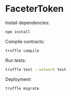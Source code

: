 # FaceterToken

Install dependencies:
```bash
npm install
```

Compile contracts:
```bash
truffle compile
```

Run tests:
```bash
truffle test --network test
```

Deployment:
```bash
truffle migrate
```
